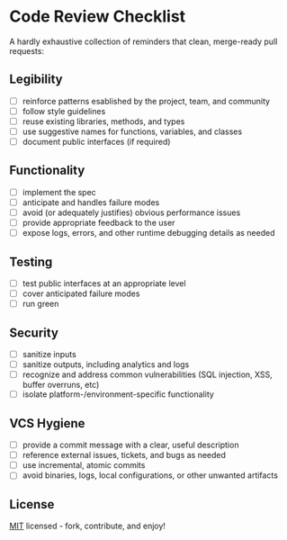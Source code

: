 Code Review Checklist
===========================================

A hardly exhaustive collection of reminders that clean, merge-ready pull
requests:

Legibility
-------------------------------------------

  - [ ] reinforce patterns esablished by the project, team, and community
  - [ ] follow style guidelines
  - [ ] reuse existing libraries, methods, and types
  - [ ] use suggestive names for functions, variables, and classes
  - [ ] document public interfaces (if required)

Functionality
-------------------------------------------

  - [ ] implement the spec
  - [ ] anticipate and handles failure modes
  - [ ] avoid (or adequately justifies) obvious performance issues
  - [ ] provide appropriate feedback to the user
  - [ ] expose logs, errors, and other runtime debugging details as needed

Testing
-------------------------------------------

  - [ ] test public interfaces at an appropriate level
  - [ ] cover anticipated failure modes
  - [ ] run green

Security
-------------------------------------------

  - [ ] sanitize inputs
  - [ ] sanitize outputs, including analytics and logs
  - [ ] recognize and address common vulnerabilities (SQL injection, XSS,
      buffer overruns, etc)
  - [ ] isolate platform-/environment-specific functionality

VCS Hygiene
-------------------------------------------

  - [ ] provide a commit message with a clear, useful description
  - [ ] reference external issues, tickets, and bugs as needed
  - [ ] use incremental, atomic commits
  - [ ] avoid binaries, logs, local configurations, or other unwanted artifacts

License
-------------------------------------------

[MIT](LICENSE) licensed - fork, contribute, and enjoy!

